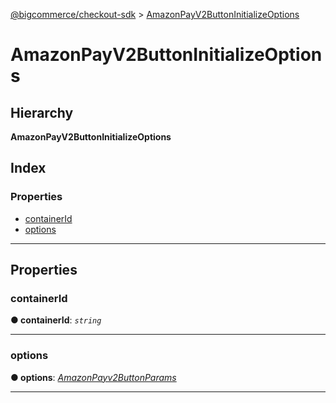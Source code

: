 [@bigcommerce/checkout-sdk](../README.md) > [AmazonPayV2ButtonInitializeOptions](../interfaces/amazonpayv2buttoninitializeoptions.md)

# AmazonPayV2ButtonInitializeOptions

## Hierarchy

**AmazonPayV2ButtonInitializeOptions**

## Index

### Properties

* [containerId](amazonpayv2buttoninitializeoptions.md#containerid)
* [options](amazonpayv2buttoninitializeoptions.md#options)

---

## Properties

<a id="containerid"></a>

###  containerId

**● containerId**: *`string`*

___
<a id="options"></a>

###  options

**● options**: *[AmazonPayv2ButtonParams](amazonpayv2buttonparams.md)*

___

